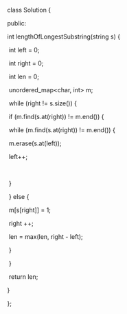 class Solution {

public:

  int lengthOfLongestSubstring(string s) {

​    int left = 0;

​    int right = 0;

​    int len = 0;

​    unordered_map<char, int> m;

​    while (right != s.size()) {

​      if (m.find(s.at(right)) != m.end()) {

​        while (m.find(s.at(right)) != m.end()) {

​          m.erase(s.at(left));

​          left++;

​          

​        }

​      } else {

​        m[s[right]] = 1;

​        right ++;

​        len = max(len, right - left);

​      }

​    }

​    return len;

  }

};